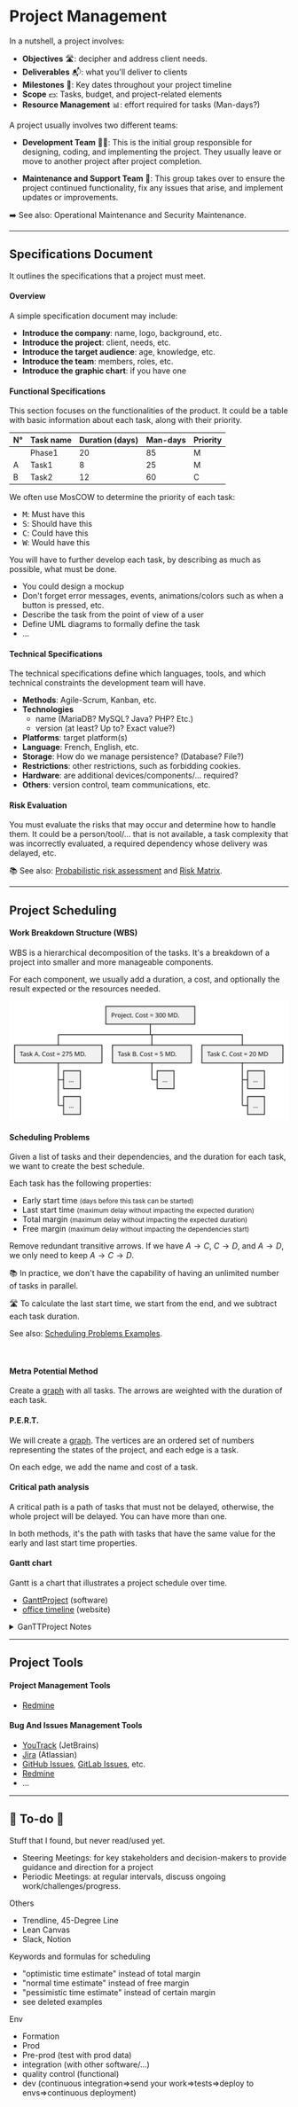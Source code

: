 # Project Management

<div class="row row-cols-lg-2"><div>

In a nutshell, a project involves:

* **Objectives** 🛣️: decipher and address client needs.
* **Deliverables** 📬: what you'll deliver to clients
* **Milestones** 📌: Key dates throughout your project timeline
* **Scope** 💵: Tasks, budget, and project-related elements
* **Resource Management** 📊: effort required for tasks (Man-days?)
</div><div>

A project usually involves two different teams:

* **Development Team** 🧑‍🔬: This is the initial group responsible for designing, coding, and implementing the project. They usually leave or move to another project after project completion.

* **Maintenance and Support Team** 🚵: This group takes over to ensure the project continued functionality, fix any issues that arise, and implement updates or improvements.

➡️ See also: Operational Maintenance and Security Maintenance.
</div></div>

<hr class="sep-both">

## Specifications Document

<div class="row row-cols-lg-2"><div>

It outlines the specifications that a project must meet. 

#### Overview

A simple specification document may include:

* **Introduce the company**: name, logo, background, etc.
* **Introduce the project**: client, needs, etc.
* **Introduce the target audience**: age, knowledge, etc.
* **Introduce the team**: members, roles, etc.
* **Introduce the graphic chart**: if you have one

#### Functional Specifications

This section focuses on the functionalities of the product. It could be a table with basic information about each task, along with their priority.

| N°| Task name | Duration (days) | Man-days | Priority |
| ------ | ------ | ------ | ------ | ------ |
|   | Phase1 | 20 | 85 | M |
| A | Task1	 | 8 | 25 | M |
| B | Task2 | 12 | 60 | C |

We often use MosCOW to determine the priority of each task:

* <kbd>M</kbd>: Must have this
* <kbd>S</kbd>: Should have this
* <kbd>C</kbd>: Could have this
* <kbd>W</kbd>: Would have this
</div><div>

You will have to further develop each task, by describing as much as possible, what must be done.

* You could design a mockup
* Don't forget error messages, events, animations/colors such as when a button is pressed, etc.
* Describe the task from the point of view of a user
* Define UML diagrams to formally define the task
* ...

#### Technical Specifications

The technical specifications define which languages, tools, and which technical constraints the development team will have.

* **Methods**: Agile-Scrum, Kanban, etc.
* **Technologies**
    * name (MariaDB? MySQL? Java? PHP? Etc.)
    * version (at least? Up to? Exact value?)
* **Platforms**: target platform(s)
* **Language**: French, English, etc.
* **Storage**: How do we manage persistence? (Database? File?)
* **Restrictions**: other restrictions, such as forbidding cookies.
* **Hardware**: are additional devices/components/... required?
* **Others**: version control, team communications, etc.

#### Risk Evaluation

You must evaluate the risks that may occur and determine how to handle them. It could be a person/tool/... that is not available, a task complexity that was incorrectly evaluated, a required dependency whose delivery was delayed, etc.

📚 See also: [Probabilistic risk assessment](https://en.wikipedia.org/wiki/Probabilistic_risk_assessment) and [Risk Matrix](https://en.wikipedia.org/wiki/Risk_matrix).
</div></div>

<hr class="sep-both">

## Project Scheduling

<div class="row row-cols-lg-2"><div>

#### Work Breakdown Structure (WBS)

WBS is a hierarchical decomposition of the tasks.  It's a breakdown of a project into smaller and more manageable components.

For each component, we usually add a duration, a cost, and optionally the result expected or the resources needed.

![WBS Example](_uml/wbs.svg)

#### Scheduling Problems

Given a list of tasks and their dependencies, and the duration for each task, we want to create the best schedule.

Each task has the following properties:

* Early start time <small>(days before this task can be started)</small>
* Last start time <small>(maximum delay without impacting the expected duration)</small>
* Total margin <small>(maximum delay without impacting the expected duration)</small>
* Free margin <small>(maximum delay without impacting the dependencies start)</small>

Remove redundant transitive arrows. If we have $A \to C$, $C \to D$, and $A \to D$, we only need to keep $A \to C \to D$.

📚 In practice, we don't have the capability of having an unlimited number of tasks in parallel.

🛣️ To calculate the last start time, we start from the end, and we subtract each task duration.
</div><div>

See also: [Scheduling Problems Examples](_examples/scheduling.md).

<br>

#### Metra Potential Method

Create a [graph](/maths/graphs/index.md) with all tasks. The arrows are weighted with the duration of each task. 

#### P.E.R.T.

We will create a [graph](/maths/graphs/index.md). The vertices are an ordered set of numbers representing the states of the project, and each edge is a task.

On each edge, we add the name and cost of a task.

#### Critical path analysis

A critical path is a path of tasks that must not be delayed, otherwise, the whole project will be delayed. You can have more than one.

In both methods, it's the path with tasks that have the same value for the early and last start time properties.

#### Gantt chart

Gantt is a chart that illustrates a project schedule over time.

* [GanttProject](https://www.ganttproject.biz/download#download30) (software)
* [office timeline](https://www.officetimeline.com/) (website)

<details class="details-n">
<summary>GanTTProject Notes</summary>

1. list all steps
2. sort and indent child tasks
3. create dependencies
4. set date and duration
5. add milestones
6. add your team
7. attribute tasks to your teammates
</details>
</div></div>

<hr class="sep-both">

## Project Tools

<div class="row row-cols-lg-2"><div>

#### Project Management Tools

* [Redmine](https://www.redmine.org/)
</div><div>

#### Bug And Issues Management Tools

* [YouTrack](https://www.jetbrains.com/youtrack/) (JetBrains)
* [Jira](https://www.atlassian.com/software/jira) (Atlassian)
* [GitHub Issues](https://github.com/features/issues), [GitLab Issues](https://docs.gitlab.com/ee/user/project/issues/), etc.
* [Redmine](https://www.redmine.org/)
* ...
</div></div>

<hr class="sep-both">

## 👻 To-do 👻

Stuff that I found, but never read/used yet.

<div class="row row-cols-lg-2"><div>

* Steering Meetings: for key stakeholders and decision-makers to provide guidance and direction for a project
* Periodic Meetings: at regular intervals, discuss ongoing work/challenges/progress.

Others

* Trendline, 45-Degree Line
* Lean Canvas
* Slack, Notion
</div><div>

Keywords and formulas for scheduling

* "optimistic time estimate" instead of total margin
* "normal time estimate" instead of free margin
* "pessimistic time estimate" instead of certain margin
* see deleted examples

Env

* Formation
* Prod
* Pre-prod (test with prod data)
* integration (with other software/...)
* quality control (functional)
* dev (continuous integration=>send your work=>tests=>deploy to envs=>continuous deployment)
</div></div>
